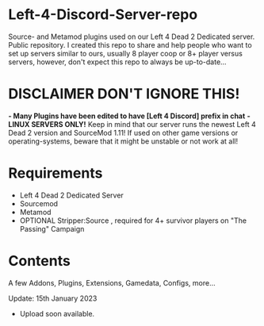 # Left-4-Discord-Server-repo
Source- and Metamod plugins used on our Left 4 Dead 2 Dedicated server. Public repository.
I created this repo to share and help people who want to set up servers similar to ours, usually 8 player coop or 8+ player versus servers, however, don't expect this repo to always be up-to-date...

# **DISCLAIMER DON'T IGNORE THIS!** 
**- Many Plugins have been edited to have [Left 4 Discord] prefix in chat**
**- LINUX SERVERS ONLY!**
Keep in mind that our server runs the newest Left 4 Dead 2 version and SourceMod 1.11!
If used on other game versions or operating-systems, beware that it might be unstable or not work at all!

# **Requirements**
- Left 4 Dead 2 Dedicated Server
- Sourcemod
- Metamod 
- OPTIONAL Stripper:Source , required for 4+ survivor players on "The Passing" Campaign

# **Contents**
A few Addons, Plugins, Extensions, Gamedata, Configs, more...

Update: 15th January 2023
- Upload soon available.
